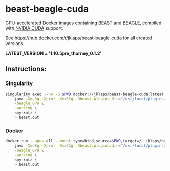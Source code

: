 # beast-beagle-cuda

GPU-accelerated Docker images containing [BEAST](http://beast.community/about) and [BEAGLE](http://beast.community/beagle), compiled with [NVIDIA CUDA](https://developer.nvidia.com/cuda-zone) support.

See https://hub.docker.com/r/jklaps/beast-beagle-cuda for all created versions.

**LATEST_VERSION = '1.10.5pre_thorney_0.1.2'**

## Instructions:

### Singularity

```bash
singularity exec --nv -B $PWD docker://jklaps/beast-beagle-cuda:latest \
    java -Xms8g -Xprof -Xmx32g -Dbeast.plugins.dir="/usr/local/plugins/" -Djava.library.path="/usr/local/lib:" -cp "/usr/local/lib/beast.jar" dr.app.beast.BeastMain \
    -beagle_GPU \
    -working \
    <my-xml> \
    > beast.out
```

### Docker

```bash
docker run --gpus all --mount type=bind,source=$PWD,target=/. jklaps/beast-beagle-cuda:latest \
    java -Xms8g -Xprof -Xmx32g -Dbeast.plugins.dir="/usr/local/plugins/" -Djava.library.path="/usr/local/lib:" -cp "/usr/local/lib/beast.jar" dr.app.beast.BeastMain \
    -beagle_GPU \
    -working \
    <my-xml> \
    > beast.out
```
